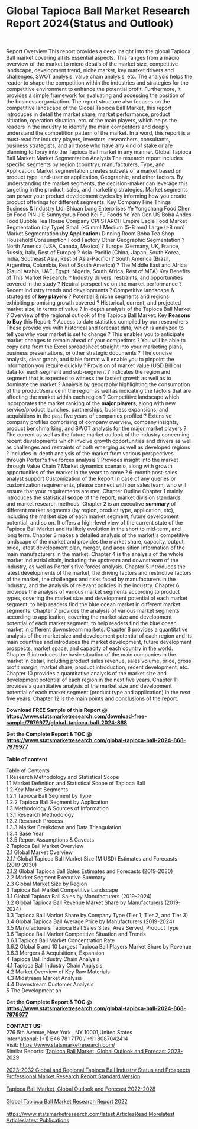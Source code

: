 <h1>Global Tapioca Ball Market Research Report 2024(Status and Outlook)</h1><br/><p>Report Overview This report provides a deep insight into the global Tapioca Ball market covering all its essential aspects. This ranges from a macro overview of the market to micro details of the market size, competitive landscape, development trend, niche market, key market drivers and challenges, SWOT analysis, value chain analysis, etc. The analysis helps the reader to shape the competition within the industries and strategies for the competitive environment to enhance the potential profit. Furthermore, it provides a simple framework for evaluating and accessing the position of the business organization. The report structure also focuses on the competitive landscape of the Global Tapioca Ball Market, this report introduces in detail the market share, market performance, product situation, operation situation, etc. of the main players, which helps the readers in the industry to identify the main competitors and deeply understand the competition pattern of the market. In a word, this report is a must-read for industry players, investors, researchers, consultants, business strategists, and all those who have any kind of stake or are planning to foray into the Tapioca Ball market in any manner. Global Tapioca Ball Market: Market Segmentation Analysis The research report includes specific segments by region (country), manufacturers, Type, and Application. Market segmentation creates subsets of a market based on product type, end-user or application, Geographic, and other factors. By understanding the market segments, the decision-maker can leverage this targeting in the product, sales, and marketing strategies. Market segments can power your product development cycles by informing how you create product offerings for different segments. Key Company Fine Things Business & Industry Ltd. Shiuan Long Enterprises Ye Yongchang Food Chen En Food PIN JIE Sunnysyrup Food Kei Fu Foods Ye Yen Gen US Boba Andes Food Bubble Tea House Company CPI STARCH Empire Eagle Food Market Segmentation (by Type) Small (<5 mm) Medium (5-8 mm) Large (>8 mm) Market Segmentation (<strong>by Application</strong>) Dinning Room Boba Tea Shop Household Consumption Food Factory Other Geographic Segmentation ? North America (USA, Canada, Mexico) ? Europe (Germany, UK, France, Russia, Italy, Rest of Europe) ? Asia-Pacific (China, Japan, South Korea, India, Southeast Asia, Rest of Asia-Pacific) ? South America (Brazil, Argentina, Columbia, Rest of South America) ? The Middle East and Africa (Saudi Arabia, UAE, Egypt, Nigeria, South Africa, Rest of MEA) Key Benefits of This Market Research: ? Industry drivers, restraints, and opportunities covered in the study ? Neutral perspective on the market performance ? Recent industry trends and developments ? Competitive landscape & strategies of <strong>key players</strong> ? Potential & niche segments and regions exhibiting promising growth covered ? Historical, current, and projected market size, in terms of value ? In-depth analysis of the Tapioca Ball Market ? Overview of the regional outlook of the Tapioca Ball Market: Key <strong>Reasons to Buy</strong> this Report: ? Access to date statistics compiled by our researchers. These provide you with historical and forecast data, which is analyzed to tell you why your market is set to change ? This enables you to anticipate market changes to remain ahead of your competitors ? You will be able to copy data from the Excel spreadsheet straight into your marketing plans, business presentations, or other strategic documents ? The concise analysis, clear graph, and table format will enable you to pinpoint the information you require quickly ? Provision of market value (USD Billion) data for each segment and sub-segment ? Indicates the region and segment that is expected to witness the fastest growth as well as to dominate the market ? Analysis by geography highlighting the consumption of the product/service in the region as well as indicating the factors that are affecting the market within each region ? Competitive landscape which incorporates the market ranking of the <strong>major players</strong>, along with new service/product launches, partnerships, business expansions, and acquisitions in the past five years of companies profiled ? Extensive company profiles comprising of company overview, company insights, product benchmarking, and SWOT analysis for the major market players ? The current as well as the future market outlook of the industry concerning recent developments which involve growth opportunities and drivers as well as challenges and restraints of both emerging as well as developed regions ? Includes in-depth analysis of the market from various perspectives through Porter?s five forces analysis ? Provides insight into the market through Value Chain ? Market dynamics scenario, along with growth opportunities of the market in the years to come ? 6-month post-sales analyst support Customization of the Report In case of any queries or customization requirements, please connect with our sales team, who will ensure that your requirements are met. Chapter Outline Chapter 1 mainly introduces the statistical <strong>scope</strong> of the report, market division standards, and market research methods. Chapter 2 is an executive <strong>summary</strong> of different market segments (by region, product type, application, etc), including the market size of each market segment, future development potential, and so on. It offers a high-level view of the current state of the Tapioca Ball Market and its likely evolution in the short to mid-term, and long term. Chapter 3 makes a detailed analysis of the market's competitive landscape of the market and provides the market share, capacity, output, price, latest development plan, merger, and acquisition information of the main manufacturers in the market. Chapter 4 is the analysis of the whole market industrial chain, including the upstream and downstream of the industry, as well as Porter's five forces analysis. Chapter 5 introduces the latest developments of the market, the driving factors and restrictive factors of the market, the challenges and risks faced by manufacturers in the industry, and the analysis of relevant policies in the industry. Chapter 6 provides the analysis of various market segments according to product types, covering the market size and development potential of each market segment, to help readers find the blue ocean market in different market segments. Chapter 7 provides the analysis of various market segments according to application, covering the market size and development potential of each market segment, to help readers find the blue ocean market in different downstream markets. Chapter 8 provides a quantitative analysis of the market size and development potential of each region and its main countries and introduces the market development, future development prospects, market space, and capacity of each country in the world. Chapter 9 introduces the basic situation of the main companies in the market in detail, including product sales revenue, sales volume, price, gross profit margin, market share, product introduction, recent development, etc. Chapter 10 provides a quantitative analysis of the market size and development potential of each region in the next five years. Chapter 11 provides a quantitative analysis of the market size and development potential of each market segment (product type and application) in the next five years. Chapter 12 is the main points and conclusions of the report.</p><p><strong>Download FREE Sample of this Report @ <a href="https://www.statsmarketresearch.com/download-free-sample/7979977/global-tapioca-ball-2024-868">https://www.statsmarketresearch.com/download-free-sample/7979977/global-tapioca-ball-2024-868</a></strong></p><div><b>Get the Complete Report & TOC @ <a href="https://www.statsmarketresearch.com/global-tapioca-ball-2024-868-7979977">https://www.statsmarketresearch.com/global-tapioca-ball-2024-868-7979977</a></b></div><br><b>Table of content</b><p>Table of Contents<br />1 Research Methodology and Statistical Scope<br />1.1 Market Definition and Statistical Scope of Tapioca Ball<br />1.2 Key Market Segments<br />1.2.1 Tapioca Ball Segment by Type<br />1.2.2 Tapioca Ball Segment by Application<br />1.3 Methodology & Sources of Information<br />1.3.1 Research Methodology<br />1.3.2 Research Process<br />1.3.3 Market Breakdown and Data Triangulation<br />1.3.4 Base Year<br />1.3.5 Report Assumptions & Caveats<br />2 Tapioca Ball Market Overview<br />2.1 Global Market Overview<br />2.1.1 Global Tapioca Ball Market Size (M USD) Estimates and Forecasts (2019-2030)<br />2.1.2 Global Tapioca Ball Sales Estimates and Forecasts (2019-2030)<br />2.2 Market Segment Executive Summary<br />2.3 Global Market Size by Region<br />3 Tapioca Ball Market Competitive Landscape<br />3.1 Global Tapioca Ball Sales by Manufacturers (2019-2024)<br />3.2 Global Tapioca Ball Revenue Market Share by Manufacturers (2019-2024)<br />3.3 Tapioca Ball Market Share by Company Type (Tier 1, Tier 2, and Tier 3)<br />3.4 Global Tapioca Ball Average Price by Manufacturers (2019-2024)<br />3.5 Manufacturers Tapioca Ball Sales Sites, Area Served, Product Type<br />3.6 Tapioca Ball Market Competitive Situation and Trends<br />3.6.1 Tapioca Ball Market Concentration Rate<br />3.6.2 Global 5 and 10 Largest Tapioca Ball Players Market Share by Revenue<br />3.6.3 Mergers & Acquisitions, Expansion<br />4 Tapioca Ball Industry Chain Analysis<br />4.1 Tapioca Ball Industry Chain Analysis<br />4.2 Market Overview of Key Raw Materials<br />4.3 Midstream Market Analysis<br />4.4 Downstream Customer Analysis<br />5 The Development an<br><div><b>Get the Complete Report & TOC @ <a href="https://www.statsmarketresearch.com/global-tapioca-ball-2024-868-7979977">https://www.statsmarketresearch.com/global-tapioca-ball-2024-868-7979977</a></b></div></p> <b>CONTACT US:</b><br>276 5th Avenue, New York , NY 10001,United States<br>International: (+1) 646 781 7170 / +91 8087042414<br>Visit: <a href="https://www.statsmarketresearch.com/">https://www.statsmarketresearch.com/</a><br>Similar Reports: <a href="https://www.statsmarketresearch.com/global-tapioca-ball-2024-868-7979977">Tapioca Ball Market, Global Outlook and Forecast 2023-2029</a><br/><br/><a href="https://www.statsmarketresearch.com/global-tapioca-ball-2024-868-7979977">2023-2032 Global and Regional Tapioca Ball Industry Status and Prospects Professional Market Research Report Standard Version</a><br/><br/><a href="https://www.statsmarketresearch.com/global-tapioca-ball-2024-868-7979977">Tapioca Ball Market, Global Outlook and Forecast 2022-2028</a><br/><br/><a href="https://www.statsmarketresearch.com/global-tapioca-ball-2024-868-7979977">Global Tapioca Ball Market Research Report 2022</a><br/><br/><a href="https://gyeongbokgung.com">https://www.statsmarketresearch.com/</a><a href="https://hallyeomaritime.com">latest Articles</a><a href="https://jingwansa.com">Read More</a><a href=https://nguoiviet.jp/">latest Articles</a><a href="https://www.intelmarketresearch.com/">latest Publications</a>